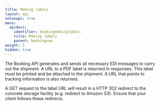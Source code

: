 ```yaml
---
title: Making labels
layout: api
notanapi: true
menu:
  apidocs:
    identifier: bookingmakinglabels
    title: Making labels
    parent: bookingnew
weight: 5
hidden: true
---
```


The Booking API generates and sends all necessary EDI messages to carry out the shipment. A URL to a PDF label is returned in responses. This label must be printed and be attached to the shipment. A URL that points to tracking information is also returned.

A GET request to the label URL will result in a HTTP 302 redirect to the concrete storage facility (e.g. redirect to Amazon S3). Ensure that your client follows these redirects.
